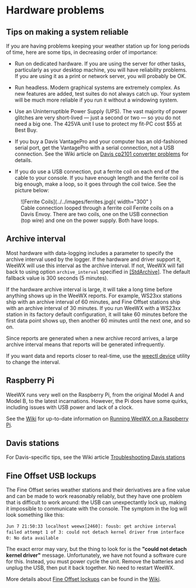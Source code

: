 # Hardware problems

## Tips on making a system reliable

If you are having problems keeping your weather station up for long periods of
time, here are some tips, in decreasing order of importance:

* Run on dedicated hardware. If you are using the server for other tasks,
  particularly as your desktop machine, you will have reliability problems. If
  you are using it as a print or network server, you will probably be OK.

* Run headless. Modern graphical systems are extremely complex. As new features
  are added, test suites do not always catch up. Your system will be much more
  reliable if you run it without a windowing system.

* Use an Uninterruptible Power Supply (UPS). The vast majority of power glitches
  are very short-lived &mdash; just a second or two &mdash; so you do not need a
  big one. The 425VA unit I use to protect my fit-PC cost $55 at Best Buy.

* If you buy a Davis VantagePro and your computer has an old-fashioned serial
  port, get the VantagePro with a serial connection, not a USB connection. See
  the Wiki article on [Davis cp2101 converter
  problems](https://github.com/weewx/weewx/wiki/Troubleshooting-the-Davis-Vantage-station#davis-cp2101-converter-problems)
  for details.

* If you do use a USB connection, put a ferrite coil on each end of the cable to
  your console. If you have enough length and the ferrite coil is big enough,
  make a loop, so it goes through the coil twice. See the picture below:

<figure markdown>
  ![Ferrite Coils](../../images/ferrites.jpg){ width="300" }
  <figcaption>Cable connection looped through a ferrite coil
Ferrite coils on a Davis Envoy. There are two coils, one on the USB connection 
(top wire) and one on the power supply. Both have loops.</figcaption>
</figure>


## Archive interval

Most hardware with data-logging includes a parameter to specify the archive
interval used by the logger. If the hardware and driver support it, WeeWX will
use this interval as the archive interval. If not, WeeWX will fall back to using
option `archive_interval` specified in
[[StdArchive]](../../reference/weewx-options/stdarchive.md). The default 
fallback value is 300 seconds (5 minutes).

If the hardware archive interval is large, it will take a long time before
anything shows up in the WeeWX reports. For example, WS23xx stations ship with
an archive interval of 60 minutes, and Fine Offset stations ship with an archive
interval of 30 minutes. If you run WeeWX with a WS23xx station in its factory
default configuration, it will take 60 minutes before the first data point shows
up, then another 60 minutes until the next one, and so on.

Since reports are generated when a new archive record arrives, a large archive
interval means that reports will be generated infrequently.

If you want data and reports closer to real-time, use the
[weectl device](../../utilities/weectl-device.md) utility to change the 
interval.


## Raspberry Pi

WeeWX runs very well on the Raspberry Pi, from the original Model A and Model B,
to the latest incarnations. However, the Pi does have some quirks, including
issues with USB power and lack of a clock.

See the [Wiki](https://github.com/weewx/weewx/wiki) for up-to-date information
on [Running WeeWX on a Raspberry
Pi](https://github.com/weewx/weewx/wiki/Raspberry%20Pi).


## Davis stations

For Davis-specific tips, see the Wiki article [Troubleshooting Davis
stations](https://github.com/weewx/weewx/wiki/Troubleshooting-the-Davis-Vantage-station)


## Fine Offset USB lockups

The Fine Offset series weather stations and their derivatives are a fine value
and can be made to work reasonably reliably, but they have one problem that is
difficult to work around: the USB can unexpectantly lock up, making it
impossible to communicate with the console. The symptom in the log will look
something like this:

```
Jun 7 21:50:33 localhost weewx[2460]: fousb: get archive interval failed attempt 1 of 3: could not detach kernel driver from interface 0: No data available
```

The exact error may vary, but the thing to look for is the **"could not detach
kernel driver"** message. Unfortunately, we have not found a software cure for
this. Instead, you must power cycle the unit. Remove the batteries and unplug
the USB, then put it back together. No need to restart WeeWX.

More details about [Fine Offset
lockups](https://github.com/weewx/weewx/wiki/FineOffset%20USB%20lockup) can be
found in the [Wiki](https://github.com/weewx/weewx/wiki).
